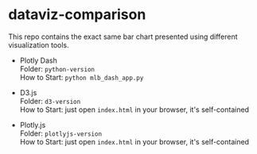 # dataviz-comparison

This repo contains the exact same bar chart presented using different visualization tools.

- Plotly Dash  
Folder: `python-version`    
How to Start: `python mlb_dash_app.py`

- D3.js  
Folder: `d3-version`    
How to Start: just open `index.html` in your browser, it's self-contained

- Plotly.js  
Folder: `plotlyjs-version`  
How to Start: just open `index.html` in your browser, it's self-contained